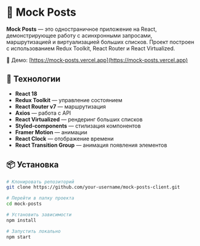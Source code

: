 # 📰 Mock Posts

**Mock Posts** — это одностраничное приложение на React, демонстрирующее работу с асинхронными запросами, маршрутизацией и виртуализацией больших списков. Проект построен с использованием Redux Toolkit, React Router и React Virtualized.

🔗 Демо: [https://mock-posts.vercel.app](https://mock-posts.vercel.app)

## 🚀 Технологии

- **React 18**
- **Redux Toolkit** — управление состоянием
- **React Router v7** — маршрутизация
- **Axios** — работа с API
- **React Virtualized** — рендеринг больших списков
- **Styled-components** — стилизация компонентов
- **Framer Motion** — анимации
- **React Clock** — отображение времени
- **React Transition Group** — анимация появления элементов

## 📦 Установка

```bash
# Клонировать репозиторий
git clone https://github.com/your-username/mock-posts-client.git

# Перейти в папку проекта
cd mock-posts

# Установить зависимости
npm install

# Запустить локально
npm start